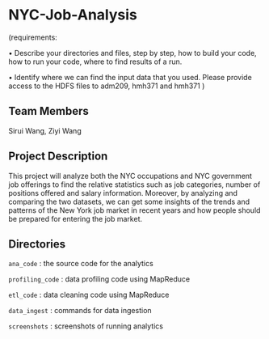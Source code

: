 # NYC-Job-Analysis

(requirements:

• Describe your directories and files, step by step, how to build your code, how to run your code, where to find results of a run.

• Identify where we can find the input data that you used. Please provide access to the HDFS files to adm209, hmh371 and hmh371 )
## Team Members
Sirui Wang, Ziyi Wang




## Project Description
This project will analyze both the NYC occupations and NYC government job offerings to find the relative statistics such as job categories, number of positions offered and salary information. Moreover, by analyzing and comparing the two datasets, we can get some insights of the trends and patterns of the New York job market in recent years and how people should be prepared for entering the job market.


## Directories
`ana_code` : the source code for the analytics

`profiling_code` : data profiling code using MapReduce

`etl_code` : data cleaning code using MapReduce

`data_ingest`  : commands for data ingestion

`screenshots`  : screenshots of running analytics
### 